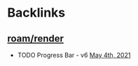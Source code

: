 
# Backlinks
## [roam/render](<roam/render.md>)
- TODO Progress Bar - v6 [May 4th, 2021](<May 4th, 2021.md>)

